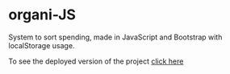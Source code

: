 # organi-JS
System to sort spending, made in JavaScript and Bootstrap with localStorage usage.

To see the deployed version of the project [click here](https://organi-js.vercel.app/index.html)
